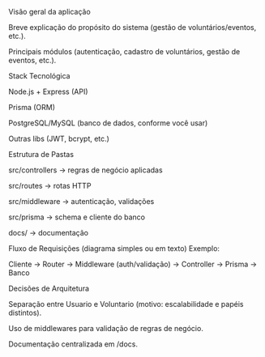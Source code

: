 Visão geral da aplicação

Breve explicação do propósito do sistema (gestão de voluntários/eventos, etc.).

Principais módulos (autenticação, cadastro de voluntários, gestão de eventos, etc.).

Stack Tecnológica

Node.js + Express (API)

Prisma (ORM)

PostgreSQL/MySQL (banco de dados, conforme você usar)

Outras libs (JWT, bcrypt, etc.)

Estrutura de Pastas

src/controllers → regras de negócio aplicadas

src/routes → rotas HTTP

src/middleware → autenticação, validações

src/prisma → schema e cliente do banco

docs/ → documentação

Fluxo de Requisições (diagrama simples ou em texto)
Exemplo:

Cliente → Router → Middleware (auth/validação) → Controller → Prisma → Banco


Decisões de Arquitetura

Separação entre Usuario e Voluntario (motivo: escalabilidade e papéis distintos).

Uso de middlewares para validação de regras de negócio.

Documentação centralizada em /docs.

